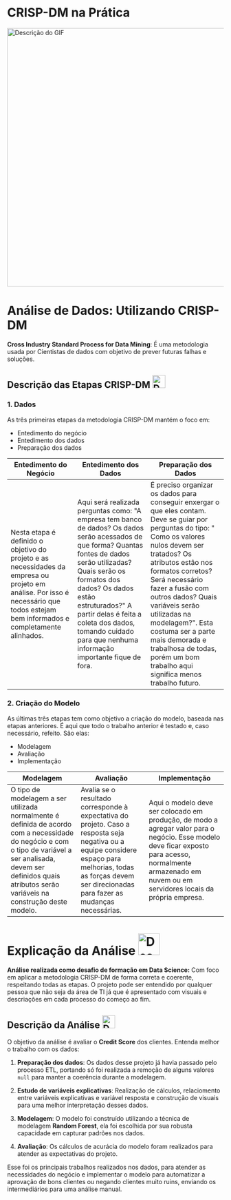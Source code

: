 # **CRISP-DM na Prática** 


<img src="https://github.com/user-attachments/assets/e2849fa0-006c-458c-a7e1-4736c7009128" alt="Descrição do GIF" width="600" /> 


# **Análise de Dados: Utilizando CRISP-DM**


**Cross Industry Standard Process for Data Mining**: É uma metodologia usada por Cientistas de dados com objetivo de prever futuras falhas e soluções.

## **Descrição das Etapas CRISP-DM**  <img src="https://github.com/user-attachments/assets/592d2cd5-14d5-407b-ba40-8bdcee3cbcd1" alt="Descrição do GIF" width="30" /> 


### 1. **Dados**

 As três primeiras etapas da metodologia CRISP-DM mantém o foco em:
* Entedimento do negócio
* Entedimento dos dados 
* Preparação dos dados

|Entedimento do Negócio| Entedimento dos Dados| Preparação dos Dados|
|----------------------|----------------------|---------------------|
|Nesta etapa é definido o objetivo do projeto e as necessidades da empresa ou projeto em análise. Por isso é necessário que todos estejam bem informados e completamente alinhados.| Aqui será realizada perguntas como: "A empresa tem banco de dados? Os dados serão acessados de que forma? Quantas fontes de dados serão utilizadas? Quais serão os formatos dos dados? Os dados estão estruturados?" A partir delas é feita a coleta dos dados, tomando cuidado para que nenhuma informação importante fique de fora.| É preciso organizar os dados para conseguir enxergar o que eles contam. Deve se guiar por perguntas do tipo: " Como os valores nulos devem ser tratados? Os atributos estão nos formatos corretos? Será necessário fazer a fusão com outros dados? Quais variáveis serão utilizadas na modelagem?". Esta costuma ser a parte mais demorada e trabalhosa de todas, porém um bom trabalho aqui significa menos trabalho futuro.|

### 2. **Criação do Modelo**

As últimas três etapas tem como objetivo a criação do modelo, baseada nas etapas anteriores. É aqui que todo o trabalho anterior é testado e, caso necessário, refeito. São elas: 

* Modelagem 
* Avaliação
* Implementação

|Modelagem| Avaliação| Implementação|
|---------|----------|--------------|
|O tipo de modelagem a ser utilizada normalmente é definida de acordo com a necessidade do negócio e com o tipo de  variável a ser analisada, devem ser definidos quais atributos serão variáveis na construção deste modelo.| Avalia se o resultado corresponde à expectativa do projeto. Caso a resposta seja negativa ou a equipe considere espaço para melhorias, todas as forças devem ser direcionadas para fazer as mudanças necessárias.| Aqui o modelo deve ser colocado em produção, de modo a agregar valor para o negócio. Esse modelo deve ficar exposto para acesso, normalmente armazenado em nuvem ou em servidores locais da própria empresa.|



# Explicação da Análise <img src="https://github.com/user-attachments/assets/cc316519-b878-4211-8562-9123c44f33b7" alt="Descrição do GIF" width="50" /> 


**Análise realizada como desafio de formação em Data Science:** Com foco em aplicar a metodologia CRISP-DM de forma correta e coerente, respeitando todas as etapas. O projeto pode ser entendido por  qualquer pessoa que não seja da área de TI já que é apresentado com visuais e descriações em cada processo do começo ao fim.

## **Descrição da Análise** <img src="https://github.com/user-attachments/assets/592d2cd5-14d5-407b-ba40-8bdcee3cbcd1" alt="Descrição do GIF" width="30" /> 


O objetivo da análise é avaliar o **Credit Score** dos clientes. Entenda melhor o trabalho com os dados:

1. **Preparação dos dados**: 
Os dados desse projeto já havia passado pelo processo ETL, portando só foi realizada a remoção de alguns valores `null` para manter a coerência durante a modelagem.

2.  **Estudo de variáveis explicativas**:
 Realização de   cálculos, relaciomento entre  variáveis explicativas  e  variável resposta  e construção de visuais para uma melhor interpretação desses dados.

3. **Modelagem**: O modelo foi construído utilizando a técnica de modelagem **Random Forest**, ela foi escolhida por sua robusta capacidade em capturar padrões nos dados.

4. **Avaliação**: Os cálculos de acurácia do modelo foram realizados para atender as expectativas do projeto.

Esse foi os principais trabalhos realizados nos dados, para atender as necessidades do negócio e implementar o modelo para automatizar a aprovação de bons clientes ou negando clientes muito ruins, enviando os intermediários para uma análise manual.


